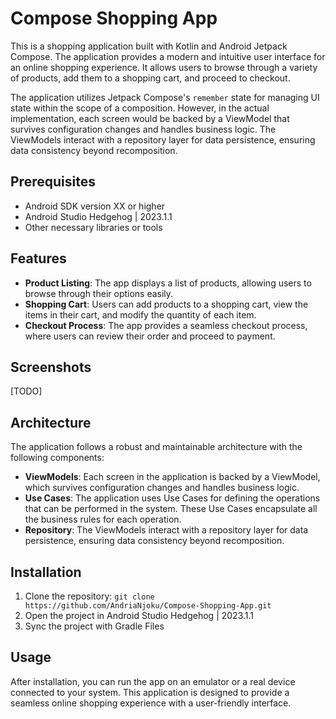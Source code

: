 # Compose Shopping App

This is a shopping application built with Kotlin and Android Jetpack Compose. The application provides a modern and intuitive user interface for an online shopping experience. It allows users to browse through a variety of products, add them to a shopping cart, and proceed to checkout.

The application utilizes Jetpack Compose's `remember` state for managing UI state within the scope of a composition. However, in the actual implementation,
each screen would be backed by a ViewModel that survives configuration changes and handles business logic.
The ViewModels interact with a repository layer for data persistence, ensuring data consistency beyond recomposition.

## Prerequisites

- Android SDK version XX or higher
- Android Studio Hedgehog | 2023.1.1
- Other necessary libraries or tools

## Features

- **Product Listing**: The app displays a list of products, allowing users to browse through their options easily.
- **Shopping Cart**: Users can add products to a shopping cart, view the items in their cart, and modify the quantity of each item.
- **Checkout Process**: The app provides a seamless checkout process, where users can review their order and proceed to payment.

## Screenshots

[TODO]

## Architecture

The application follows a robust and maintainable architecture with the following components:

- **ViewModels**: Each screen in the application is backed by a ViewModel, which survives configuration changes and handles business logic.
- **Use Cases**: The application uses Use Cases for defining the operations that can be performed in the system. These Use Cases encapsulate all the business rules for each operation.
- **Repository**: The ViewModels interact with a repository layer for data persistence, ensuring data consistency beyond recomposition.

## Installation

1. Clone the repository: `git clone https://github.com/AndriaNjoku/Compose-Shopping-App.git`
2. Open the project in Android Studio Hedgehog | 2023.1.1
3. Sync the project with Gradle Files

## Usage

After installation, you can run the app on an emulator or a real device connected to your system. This application is designed to provide a seamless online shopping experience with a user-friendly interface.

